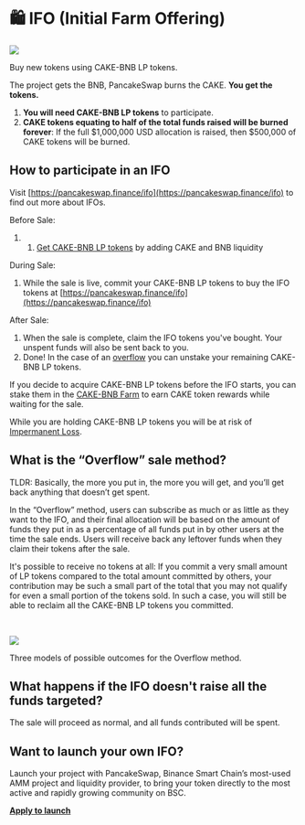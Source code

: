 # 🛍 IFO \(Initial Farm Offering\)

![](https://gblobscdn.gitbook.com/assets%2F-MHREX7DHcljbY5IkjgJ%2F-Mb9x441YfL2wBkVRPTE%2F-Mb9xWj28M1Jkide1spw%2Fdocs%20masthead%20%286%29.png?alt=media&token=dde633b3-a156-45e6-b763-63533fc4a355)

Buy new tokens using CAKE-BNB LP tokens.

The project gets the BNB, PancakeSwap burns the CAKE. **You get the tokens.**

1. **You will need CAKE-BNB LP tokens** to participate.
2. **CAKE tokens equating to half of the total funds raised will be burned forever**: If the full $1,000,000 USD allocation is raised, then $500,000 of CAKE tokens will be burned.

## **How to participate in an IFO** <a id="how-to-participate-in-an-ifo"></a>

Visit [https://pancakeswap.finance/ifo](https://pancakeswap.finance/ifo) to find out more about IFOs.

Before Sale:

1. 1. ​[Get CAKE-BNB LP tokens](https://exchange.pancakeswap.finance/?_gl=1*14203p6*_ga*ODA4ODE5MjM4LjE2MDUxNTI3NTE.*_ga_334KNG3DMQ*MTYwNTQ4OTEwNy4yNi4xLjE2MDU0ODkyMzAuMA..#/pool) by adding CAKE and BNB liquidity

During Sale:

1. While the sale is live, commit your CAKE-BNB LP tokens to buy the IFO tokens at [https://pancakeswap.finance/ifo](https://pancakeswap.finance/ifo)​

After Sale:

1. When the sale is complete, claim the IFO tokens you've bought. Your unspent funds will also be sent back to you.
2. Done! In the case of an [overflow](https://app.gitbook.com/@pancakeswap-1/s/pancakeswap/~/drafts/-MMK-KmBq5_Mfs94Ul6x/core-products/ifo-initial-farm-offering#overflow) you can unstake your remaining CAKE-BNB LP tokens.

If you decide to acquire CAKE-BNB LP tokens before the IFO starts, you can stake them in the [CAKE-BNB Farm](https://pancakeswap.finance/farms) to earn CAKE token rewards while waiting for the sale.

While you are holding CAKE-BNB LP tokens you will be at risk of [Impermanent Loss](https://academy.binance.com/en/articles/impermanent-loss-explained).

## **What is the “Overflow” sale method?** <a id="overflow"></a>

TLDR: Basically, the more you put in, the more you will get, and you’ll get back anything that doesn’t get spent.

In the “Overflow” method, users can subscribe as much or as little as they want to the IFO, and their final allocation will be based on the amount of funds they put in as a percentage of all funds put in by other users at the time the sale ends. Users will receive back any leftover funds when they claim their tokens after the sale.

It's possible to receive no tokens at all: If you commit a very small amount of LP tokens compared to the total amount committed by others, your contribution may be such a small part of the total that you may not qualify for even a small portion of the tokens sold. In such a case, you will still be able to reclaim all the CAKE-BNB LP tokens you committed.

​

![](https://gblobscdn.gitbook.com/assets%2F-MHREX7DHcljbY5IkjgJ%2F-MUw5Sa4KqxrJ-kB8YRS%2F-MUw5YZeRrWs_BJayWFG%2Fimage.png?alt=media&token=61312981-20bf-4fee-9a77-56b9a8e86ded)

Three models of possible outcomes for the Overflow method.

## What happens if the IFO doesn't raise all the funds targeted? <a id="what-happens-if-the-ifo-doesnt-raise-all-the-funds-targeted"></a>

The sale will proceed as normal, and all funds contributed will be spent.

## Want to launch your own IFO? <a id="want-to-launch-your-own-ifo"></a>

Launch your project with PancakeSwap, Binance Smart Chain’s most-used AMM project and liquidity provider, to bring your token directly to the most active and rapidly growing community on BSC.

**​**[**Apply to launch**](https://docs.google.com/forms/d/e/1FAIpQLScGdT5rrVMr4WOWr08pvcroSeuIOtEJf1sVdQGVdcAOqryigQ/viewform)​

